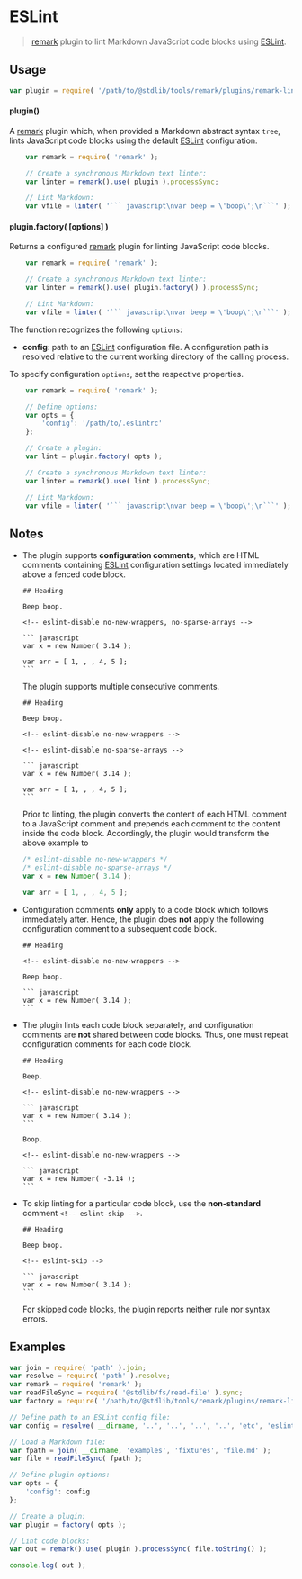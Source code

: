 # ESLint

> [remark][remark] plugin to lint Markdown JavaScript code blocks using [ESLint][eslint].

<section class="usage">

## Usage

```javascript
var plugin = require( '/path/to/@stdlib/tools/remark/plugins/remark-lint-eslint' );
```

#### plugin()

A [remark][remark] plugin which, when provided a Markdown abstract syntax `tree`, lints JavaScript code blocks using the default [ESLint][eslint] configuration.

````javascript
    var remark = require( 'remark' );

    // Create a synchronous Markdown text linter:
    var linter = remark().use( plugin ).processSync;

    // Lint Markdown:
    var vfile = linter( '``` javascript\nvar beep = \'boop\';\n```' );
````

#### plugin.factory( \[options] )

Returns a configured [remark][remark] plugin for linting JavaScript code blocks. 

````javascript
    var remark = require( 'remark' );

    // Create a synchronous Markdown text linter:
    var linter = remark().use( plugin.factory() ).processSync;

    // Lint Markdown:
    var vfile = linter( '``` javascript\nvar beep = \'boop\';\n```' );
````

The function recognizes the following `options`:

-   **config**: path to an [ESLint][eslint] configuration file. A configuration path is resolved relative to the current working directory of the calling process.

To specify configuration `options`, set the respective properties.

````javascript
    var remark = require( 'remark' );

    // Define options:
    var opts = {
        'config': '/path/to/.eslintrc'
    };

    // Create a plugin:
    var lint = plugin.factory( opts );

    // Create a synchronous Markdown text linter:
    var linter = remark().use( lint ).processSync;

    // Lint Markdown:
    var vfile = linter( '``` javascript\nvar beep = \'boop\';\n```' );
````

</section>

<!-- /.usage -->

<section class="notes">

## Notes

<!--lint disable code-block-style -->

-   The plugin supports **configuration comments**, which are HTML comments containing [ESLint][eslint] configuration settings located immediately above a fenced code block.

        ## Heading

        Beep boop.

        <!-- eslint-disable no-new-wrappers, no-sparse-arrays -->

        ``` javascript
        var x = new Number( 3.14 );

        var arr = [ 1, , , 4, 5 ];
        ```

    The plugin supports multiple consecutive comments.

        ## Heading

        Beep boop.

        <!-- eslint-disable no-new-wrappers -->

        <!-- eslint-disable no-sparse-arrays -->

        ``` javascript
        var x = new Number( 3.14 );

        var arr = [ 1, , , 4, 5 ];
        ```

    Prior to linting, the plugin converts the content of each HTML comment to a JavaScript comment and prepends each comment to the content inside the code block. Accordingly, the plugin would transform the above example to

    <!-- eslint-disable no-new-wrappers, no-sparse-arrays -->

    ```javascript
    /* eslint-disable no-new-wrappers */
    /* eslint-disable no-sparse-arrays */
    var x = new Number( 3.14 );

    var arr = [ 1, , , 4, 5 ];
    ```

-   Configuration comments **only** apply to a code block which follows immediately after. Hence, the plugin does **not** apply the following configuration comment to a subsequent code block.

        ## Heading

        <!-- eslint-disable no-new-wrappers -->

        Beep boop.

        ``` javascript
        var x = new Number( 3.14 );
        ```

-   The plugin lints each code block separately, and configuration comments are **not** shared between code blocks. Thus, one must repeat configuration comments for each code block.

        ## Heading

        Beep.

        <!-- eslint-disable no-new-wrappers -->

        ``` javascript
        var x = new Number( 3.14 );
        ```

        Boop.

        <!-- eslint-disable no-new-wrappers -->

        ``` javascript
        var x = new Number( -3.14 );
        ```

-   To skip linting for a particular code block, use the **non-standard** comment `<!-- eslint-skip -->`.

        ## Heading

        Beep boop.

        <!-- eslint-skip -->

        ``` javascript
        var x = new Number( 3.14 );
        ```

    For skipped code blocks, the plugin reports neither rule nor syntax errors.

<!--lint enable code-block-style -->

</section>

<!-- /.notes -->

<section class="examples">

## Examples

<!-- eslint-disable no-sync -->

```javascript
var join = require( 'path' ).join;
var resolve = require( 'path' ).resolve;
var remark = require( 'remark' );
var readFileSync = require( '@stdlib/fs/read-file' ).sync;
var factory = require( '/path/to/@stdlib/tools/remark/plugins/remark-lint-eslint' ).factory;

// Define path to an ESLint config file:
var config = resolve( __dirname, '..', '..', '..', '..', 'etc', 'eslint', '.eslintrc.markdown.js' );

// Load a Markdown file:
var fpath = join( __dirname, 'examples', 'fixtures', 'file.md' );
var file = readFileSync( fpath );

// Define plugin options:
var opts = {
    'config': config
};

// Create a plugin:
var plugin = factory( opts );

// Lint code blocks:
var out = remark().use( plugin ).processSync( file.toString() );

console.log( out );
```

</section>

<!-- /.examples -->

<section class="links">

[remark]: https://github.com/wooorm/remark

[eslint]: http://eslint.org/

</section>

<!-- /.links -->
